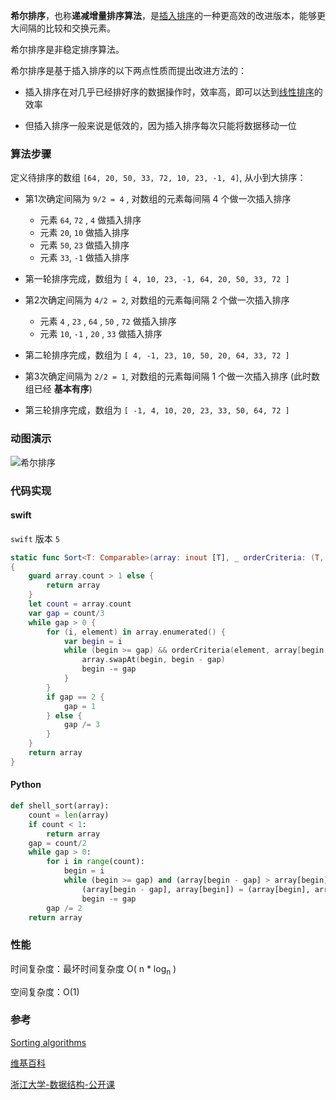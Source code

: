 

**希尔排序**，也称**递减增量排序算法**，是[插入排序](https://zh.wikipedia.org/wiki/插入排序)的一种更高效的改进版本，能够更大间隔的比较和交换元素。

希尔排序是非稳定排序算法。

希尔排序是基于插入排序的以下两点性质而提出改进方法的：

- 插入排序在对几乎已经排好序的数据操作时，效率高，即可以达到[线性排序](https://zh.wikipedia.org/w/index.php?title=線性排序&action=edit&redlink=1)的效率

- 但插入排序一般来说是低效的，因为插入排序每次只能将数据移动一位

  

### 算法步骤

定义待排序的数组 `[64, 20, 50, 33, 72, 10, 23, -1, 4]`,  从小到大排序：

- 第1次确定间隔为 `9/2 = 4` , 对数组的元素每间隔 4 个做一次插入排序
  - 元素 `64`, `72` , `4` 做插入排序
  - 元素 `20`, `10` 做插入排序
  - 元素 `50`, `23` 做插入排序
  - 元素 `33`, `-1` 做插入排序

- 第一轮排序完成，数组为 `[ 4, 10, 23, -1, 64, 20, 50, 33, 72 ]`
- 第2次确定间隔为 `4/2 = 2`, 对数组的元素每间隔 2 个做一次插入排序
  - 元素 `4` , `23` , `64` , `50` , `72` 做插入排序
  - 元素 `10`, `-1` , `20` , `33` 做插入排序

- 第二轮排序完成，数组为 `[ 4, -1, 23, 10, 50, 20, 64, 33, 72 ]`

- 第3次确定间隔为 `2/2 = 1`, 对数组的元素每间隔 1 个做一次插入排序 (此时数组已经 **基本有序**)

- 第三轮排序完成，数组为 `[ -1, 4, 10, 20, 23, 33, 50, 64, 72 ]`

### 动图演示

![希尔排序](./images/shell-sorting.gif)



### 代码实现

#### swift

`swift` 版本 `5`

```swift
static func Sort<T: Comparable>(array: inout [T], _ orderCriteria: (T, T) -> Bool) -> [T]
{
    guard array.count > 1 else {
        return array
    }
    let count = array.count
    var gap = count/3
    while gap > 0 {
        for (i, element) in array.enumerated() {
            var begin = i
            while (begin >= gap) && orderCriteria(element, array[begin - gap]) {
                array.swapAt(begin, begin - gap)
                begin -= gap
            }
        }
        if gap == 2 {
            gap = 1
        } else {
            gap /= 3
        }
    }
    return array
}
```

#### Python

```python
def shell_sort(array):
    count = len(array)
    if count < 1:
        return array
    gap = count/2
    while gap > 0:
        for i in range(count):
            begin = i
            while (begin >= gap) and (array[begin - gap] > array[begin]):
                (array[begin - gap], array[begin]) = (array[begin], array[begin - gap])
                begin -= gap
        gap /= 2
    return array
```



### 性能

时间复杂度：最坏时间复杂度 O( n * log<sub>n</sub> )

空间复杂度：O(1)



### 参考

[Sorting algorithms](http://rosettacode.org/wiki/Sorting_algorithms/Shell_sort)

[维基百科](https://zh.wikipedia.org/wiki/希尔排序)

[浙江大学-数据结构-公开课](https://www.bilibili.com/video/av18586085/?p=107)




